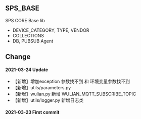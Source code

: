 ## SPS_BASE

SPS CORE Base lib
- DEVICE_CATEGORY, TYPE, VENDOR
- COLLECTIONS
- DB, PUBSUB Agent

## Change
#### 2021-03-24 Update
- 【新增】增加exception 参数找不到 和 环境变量参数找不到
- 【新增】utils/parameters.py
- 【新增】wulian.py 新增 WULIAN_MQTT_SUBSCRIBE_TOPIC
- 【新增】utils/logger.py 新增日志类

#### 2021-03-23 First commit